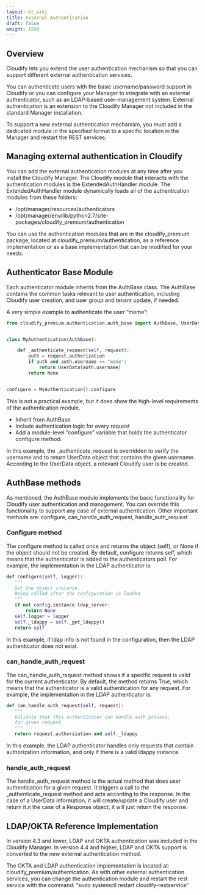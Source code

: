 ```yaml
---
layout: bt_wiki
title: External Authentication
draft: false
weight: 1550
---
```

## Overview
Cloudify lets you extend the user authentication mechanism so that you can support different external authentication services.

You can authenticate users with the basic username/password support in Cloudify or you can configure your Manager to integrate with an external authenticator, such as an LDAP-based user-management system. External authentication is an extension to the Cloudify Manager not included in the standard Manager installation.

To support a new external authentication mechanism, you must add a dedicated module in the specified format to a specific location in the Manager and restart the REST services.


## Managing external authentication in Cloudify
You can add the external authentication modules at any time after you install the Cloudify Manager. The Cloudify module that interacts with the authentication modules is the ExtendedAuthHandler module. The ExtendedAuthHandler module dynamically loads all of the authentication modules from these folders:

- /opt/manager/resources/authenticators
- /opt/manager/env/lib/python2.7/site-packages/cloudify_premium/authentication

You can use the authentication modules that are in the cloudify_premium package, located at cloudify_premium/authentication, as a reference implementation or as a base implementation that can be modified for your needs.


## Authenticator Base Module
Each authenticator module inherits from the AuthBase class. The AuthBase contains the common tasks relevant to user authentication, including Cloudify user creation, and user group and tenant update, if needed.

A very simple example to authenticate the user “meme”:

```python
from cloudify_premium.authentication.auth_base import AuthBase, UserData


class MyAuthentication(AuthBase):

    def _authenticate_request(self, request):
        auth = request.authorization
        if auth and auth.username == "meme":
            return UserData(auth.username)
        return None


configure = MyAuthentication().configure
```

This is not a practical example, but it does show the high-level requirements of the authentication module.

- Inherit from AuthBase
- Include authentication logic for every request
- Add a module-level “configure” variable that holds the authenticator configure method.

In this example, the _authenticate_request is overridden to verify the username and to return UserData object that contains the given username. According to the UserData object, a relevant Cloudify user is be created.


## AuthBase methods

As mentioned, the AuthBase module implements the basic functionality for Cloudify user authentication and management. You can override this functionality to support any case of external authentication. Other important methods are: configure, can_handle_auth_request, handle_auth_request

### Configure method

The configure method is called once and returns the object (self), or None if the object should not be created. By default, configure returns self, which means that the authenticator is added to the authenticators poll. For example, the implementation in the LDAP authenticator is:

```python
def configure(self, logger):
   """
   Set the object instance.
   Being called after the configuration is loaded
   """
   if not config.instance.ldap_server:
       return None
   self.logger = logger
   self._ldappy = self._get_ldappy()
   return self
```

In this example, if ldap info is not found in the configuration, then the LDAP authenticator does not exist.


### can_handle_auth_request

The can_handle_auth_request method shows if a specific request is valid for the current authenticator. By default, the method returns True, which means that the authenticator is a valid authentication for any request. For example, the implementation in the LDAP authenticator is:

```python
def can_handle_auth_request(self, request):
   """
   Validate that this authenticator can handle auth process,
   for given request
   """
   return request.authorization and self._ldappy
```

In this example, the LDAP authenticator handles only requests that contain authorization information, and only if there is a valid ldappy instance.


### handle_auth_request

The handle_auth_request method is the actual method that does user authentication for a given request. It triggers a call to the _authenticate_request method and acts according to the response. In the case of a UserData information, it will create/update a Cloudify user and return it.n the case of a Response object, it will just return the response.


## LDAP/OKTA Reference Implementation

In version 4.3 and lower, LDAP and OKTA authentication was included in the Cloudify Manager. In version 4.4 and higher, LDAP and OKTA support is converted to the new external authentication method.

The OKTA and LDAP authentication implementation is located at: cloudify_premium/authentication. As with other external authentication services, you can change the authentication module and restart the rest service with the command: “sudo systemctl restart cloudify-restservice”
